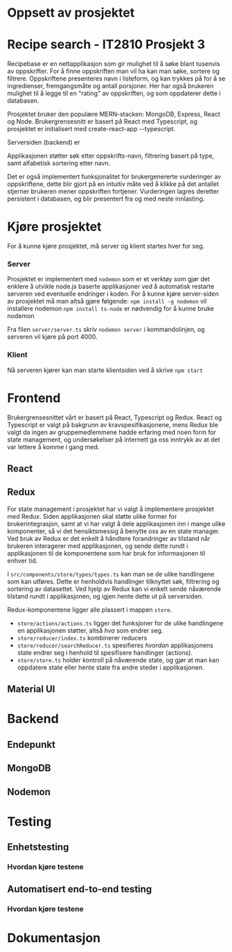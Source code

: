 # Oppsett av prosjektet

# Recipe search - IT2810 Prosjekt 3

Recipebase er en nettapplikasjon som gir mulighet til å søke blant tusenvis av oppskrifter. For å finne oppskriften man vil ha kan man søke, sortere og filtrere. Oppskriftene presenteres navn i listeform, og kan trykkes på for å se ingredienser, fremgangsmåte og antall porsjoner. Her har også brukeren mulighet til å legge til en "rating" av oppskriften, og som oppdaterer dette i databasen.

Prosjektet bruker den populære MERN-stacken: MongoDB, Express, React og Node.
Brukergrensesnitt er basert på React med Typescript, og prosjektet er initialisert med create-react-app --typescript. 

Serversiden (backend) er

Applikasjonen støtter søk etter oppskrifts-navn, filtrering basert på type, samt alfabetisk sortering etter navn. 

Det er også implementert funksjonalitet for brukergenererte vurderinger av oppskriftene, dette blir gjort på en intuitiv måte ved å klikke på det antallet stjerner brukeren mener oppskriften fortjener. Vurderingen lagres deretter persistent i databasen, og blir presentert fra og med neste innlasting.

# Kjøre prosjektet

For å kunne kjøre prosjektet, må server og klient startes hver for seg. 

### Server
Prosjektet er implementert med `nodemon` som er et verktøy som gjør det enklere å utvikle node.js baserte applikasjoner  ved å automatisk restarte serveren ved eventuelle endringer i koden. For å kunne kjøre server-siden av prosjektet må man altså gjøre følgende: 
	`npm install -g nodemon` vil installere nodemon
	`npm install ts-node` er nødvendig for å kunne bruke nodemon

Fra filen `server/server.ts` skriv `nodemon server` i kommandolinjen, og serveren vil kjøre på port 4000. 

### Klient
Nå serveren kjører kan man starte klientsiden ved å skrive `npm start`


# Frontend
Brukergrensesnittet vårt er basert på React, Typescript og Redux. React og Typescript er valgt på bakgrunn av kravspesifikasjonene, mens Redux ble valgt da ingen av gruppemedlemmene hadde erfaring med noen form for state management, og undersøkelser på internett ga oss inntrykk av at det var lettere å komme i gang med. 

## React

## Redux
For state management i prosjektet har vi valgt å implementere prosjektet med Redux. Siden applikasjonen skal støtte ulike former for brukerintegrasjon, samt at vi har valgt å dele applikasjonen inn i mange ulike komponenter, så vi det hensiktsmessig å benytte oss av en state manager. Ved bruk av Redux er det enkelt å håndtere forandringer av tilstand når brukeren interagerer med applikasjonen, og sende dette rundt i applikasjonen til de komponentene som har bruk for informasjonen til enhver tid. 

I `src/components/store/types/types.ts` kan man se de ulike handlingene som kan utføres. Dette er henholdvis handlinger tilknyttet søk, filtrering og sortering av datasettet. Ved hjelp av Redux kan vi enkelt sende nåværende tilstand rundt i applikasjonen, og igjen hente dette ut på serversiden.  


Redux-komponentene ligger alle plassert i mappen `store`. 

- `store/actions/actions.ts` ligger det funksjoner for de ulike handlingene en applikasjonen støtter, altså *hva* som endrer seg. 
- `store/reducer/index.ts` kombinerer reducers
- `store/reducer/searchReducer.ts` spesifieres *hvordan* applikasjonens state endrer seg i henhold til spesifisere handlinger (actions).
- `store/store.ts` holder kontroll på nåværende state, og gjør at man kan oppdatere state eller hente state fra andre steder i applikasjonen. 


## Material UI

# Backend
## Endepunkt
## MongoDB
## Nodemon

# Testing
## Enhetstesting
### Hvordan kjøre testene
## Automatisert end-to-end testing
### Hvordan kjøre testene

# Dokumentasjon
